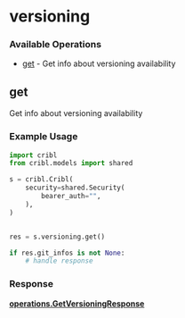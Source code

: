 # versioning

### Available Operations

* [get](#get) - Get info about versioning availability

## get

Get info about versioning availability

### Example Usage

```python
import cribl
from cribl.models import shared

s = cribl.Cribl(
    security=shared.Security(
        bearer_auth="",
    ),
)


res = s.versioning.get()

if res.git_infos is not None:
    # handle response
```


### Response

**[operations.GetVersioningResponse](../../models/operations/getversioningresponse.md)**

